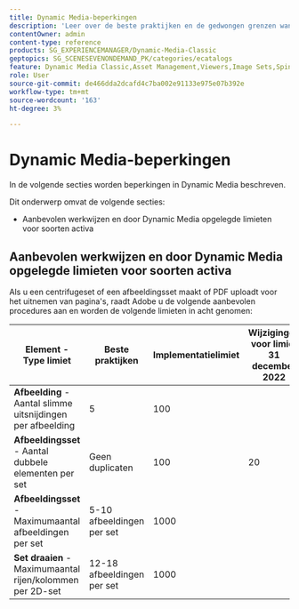 ```yaml
---
title: Dynamic Media-beperkingen
description: 'Leer over de beste praktijken en de gedwongen grenzen wanneer u een Reeks van het Beeld of een Reeks van de Rotatie creeert, of een PDF uploadt. Meer informatie over niet-ondersteunde combinaties van webbrowsers en besturingssystemen voor Dynamic Media Viewers. '
contentOwner: admin
content-type: reference
products: SG_EXPERIENCEMANAGER/Dynamic-Media-Classic
geptopics: SG_SCENESEVENONDEMAND_PK/categories/ecatalogs
feature: Dynamic Media Classic,Asset Management,Viewers,Image Sets,Spin Sets,eCatalog
role: User
source-git-commit: de466dda2dcafd4c7ba002e91133e975e07b392e
workflow-type: tm+mt
source-wordcount: '163'
ht-degree: 3%

---
```


# Dynamic Media-beperkingen

In de volgende secties worden beperkingen in Dynamic Media beschreven.

Dit onderwerp omvat de volgende secties:

* Aanbevolen werkwijzen en door Dynamic Media opgelegde limieten voor soorten activa

<!-- * Unsupported web browser and operating system combinations for Dynamic Media Viewers -->

## Aanbevolen werkwijzen en door Dynamic Media opgelegde limieten voor soorten activa

Als u een centrifugeset of een afbeeldingsset maakt of PDF uploadt voor het uitnemen van pagina&#39;s, raadt Adobe u de volgende aanbevolen procedures aan en worden de volgende limieten in acht genomen:

| Element - Type limiet | Beste praktijken | Implementatielimiet | Wijzigingen voor limiet 31 december 2022 |
| --- | --- | --- | --- |
| **Afbeelding** - Aantal slimme uitsnijdingen per afbeelding | 5 | 100 |  |
| **Afbeeldingsset** - Aantal dubbele elementen per set | Geen duplicaten | 100 | 20 |
| **Afbeeldingsset** - Maximumaantal afbeeldingen per set | 5-10 afbeeldingen per set | 1000 |
| **Set draaien** - Maximumaantal rijen/kolommen per 2D-set | 12-18 afbeeldingen per set | 1000 |

<!-- NO PDF UPLOAD OPTION IN AEMaaCS | **PDF** - Maximum number of pages for a PDF to be considered for extraction |  | 5000 (for new uploads) | 100 | -->
<!-- See also [Dynamic Media limitations](/help/assets/limitations.md). -->



<!-- ## Unsupported web browser and operating system combinations for Dynamic Media Viewers

Dynamic Media Viewers do not support following combinations of web browser and operating system.

* Internet Explorer 11 + Windows 7
* Internet Explorer 11 + Windows 8.1
* Internet Explorer 11 + Windows Phone 8.1
* Internet Explorer 11 + Windows Phone 8.1 Update
* Safari 6 + iOS 6.0.1
* Safari 7 + iOS 7.1
* Safari 7 + macOS X 10.9 Mavericks
* Safari 8 + iOS 8.4
* Safari 8 + macOS X 10.10 Yosemite -->